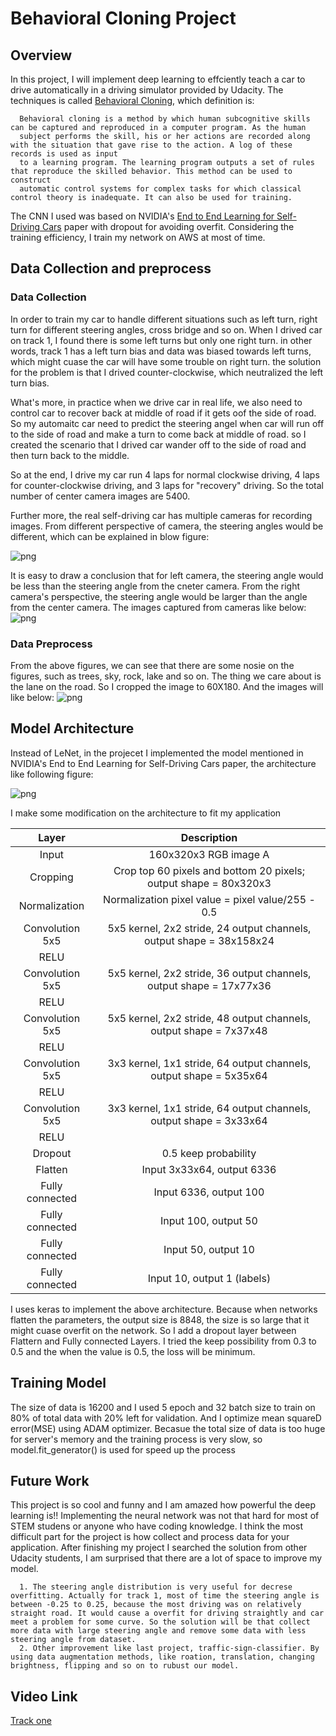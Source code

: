 # **Behavioral Cloning Project**

## Overview

In this project, I will implement deep learning to effciently teach a car to drive automatically in a driving simulator provided by Udacity.
The techniques is called [Behavioral Cloning](https://link.springer.com/content/pdf/10.1007%2F978-1-4899-7687-1_69.pdf), which definition is:

      Behavioral cloning is a method by which human subcognitive skills can be captured and reproduced in a computer program. As the human
      subject performs the skill, his or her actions are recorded along with the situation that gave rise to the action. A log of these records is used as input
      to a learning program. The learning program outputs a set of rules that reproduce the skilled behavior. This method can be used to construct
      automatic control systems for complex tasks for which classical control theory is inadequate. It can also be used for training.

The CNN I used was based on NVIDIA's [End to End Learning for Self-Driving Cars](https://arxiv.org/pdf/1604.07316v1.pdf) paper with dropout for avoiding overfit. 
Considering the training efficiency, I train my network on AWS at most of time.


## Data Collection and preprocess
### Data Collection
In order to train my car to handle different situations such as left turn, right turn for different steering angles, cross bridge and so on. When I drived car on track 1, I found there is some left turns but only one right turn. in other words, track 1 has a left turn bias and data was biased towards left turns, which might cuase the car will have some trouble on right turn. the solution for the problem is that I drived counter-clockwise, which neutralized the left turn bias.

What's more, in practice when we drive car in real life, we also need to control car to recover back at middle of road if it gets oof the side of road. So my automaitc car need to predict the steering angel when car will run off to the side of road and make a turn to come back at middle of road. so I created the scenario that I drived car wander off to the side of road and then turn back to the middle. 

So at the end, I drive my car run 4 laps for normal clockwise driving, 4 laps for counter-clockwise driving, and 3 laps for "recovery" driving. So the total number of center camera images are 5400. 

Further more, the real self-driving car has multiple cameras for recording images. From different perspective of camera, the steering angles would be different, which can be explained in blow figure:

![png](Figures/3cameras.png)

It is easy to draw a conclusion that for left camera, the steering angle would be less than the steering angle from the cneter camera. From the right camera's perspective, the steering angle would be larger than the angle from the center camera. 
The images captured from cameras like below:
![png](Figures/data_3cameras.png)


### Data Preprocess
From the above figures, we can see that there are some nosie on the figures, such as trees, sky, rock, lake and so on. The thing we care about is the lane on the road. So I cropped the image to 60X180. And the images will like below:
![png](Figures/cropping_images.png)


## Model Architecture
Instead of LeNet, in the projecet I implemented the model mentioned in NVIDIA's End to End Learning for Self-Driving Cars paper, the architecture like following figure:

![png](Figures/nVidia_model.png)

I make some modification on the architecture to fit my application


| Layer                         |     Description                       |
|:---------------------:|:---------------------------------------------:|
| Input                 | 160x320x3 RGB image                                      A
| Cropping              | Crop top 60 pixels and bottom 20 pixels; output shape = 80x320x3 |
| Normalization         | Normalization pixel value = pixel value/255 - 0.5      |
| Convolution 5x5       | 5x5 kernel, 2x2 stride, 24 output channels, output shape = 38x158x24  |
| RELU                  |                                                       |
| Convolution 5x5       | 5x5 kernel, 2x2 stride, 36 output channels, output shape = 17x77x36   |
| RELU                  |                                                       |
| Convolution 5x5       | 5x5 kernel, 2x2 stride, 48 output channels, output shape = 7x37x48    |
| RELU                  |                                                       |
| Convolution 5x5       | 3x3 kernel, 1x1 stride, 64 output channels, output shape = 5x35x64    |
| RELU                  |                                                       |
| Convolution 5x5       | 3x3 kernel, 1x1 stride, 64 output channels, output shape = 3x33x64    |
| RELU                  |     
| Dropout               | 0.5 keep probability ||
| Flatten               | Input 3x33x64, output 6336    |
| Fully connected       | Input 6336, output 100        |
| Fully connected       | Input 100, output 50          |
| Fully connected       | Input 50, output 10           |
| Fully connected       | Input 10, output 1 (labels)   |

I uses keras to implement the above architecture. 
Because when networks flatten the parameters, the output size is 8848, the size is so large that it might cuase overfit on the network. So I add a dropout layer between Flattern and Fully connected Layers. I tried the keep possibility from 0.3 to 0.5 and the when the value is 0.5, the loss will be minimum.

## Training Model
The size of data is 16200 and I used 5 epoch and 32 batch size to train on 80% of total data with 20% left for validation. And I optimize mean squareD error(MSE) using ADAM optimizer. Becasue the total size of data is too huge for server's memory and the training process is very slow, so model.fit_generator() is used for speed up the process 


## Future Work
This project is so cool and funny and I am amazed how powerful the deep learning is!! Implementing the neural network was not that hard  for most of STEM studens or anyone who have coding knowledge. I think the most difficult part for the project is how collect and process data for your application. After finishing my project I searched the solution from other Udacity students, I am surprised that there are a lot of space to improve my model. 

      1. The steering angle distribution is very useful for decrese overfitting. Actually for track 1, most of time the steering angle is between -0.25 to 0.25, because the most driving was on relatively straight road. It would cause a overfit for driving straightly and car meet a problem for some curve. So the solution will be that collect more data with large steering angle and remove some data with less steering angle from dataset. 
      2. Other improvement like last project, traffic-sign-classifier. By using data augmentation methods, like roation, translation, changing brightness, flipping and so on to rubust our model. 
      



## Video Link

[Track one](https://youtu.be/80gsJnYg3L8)





